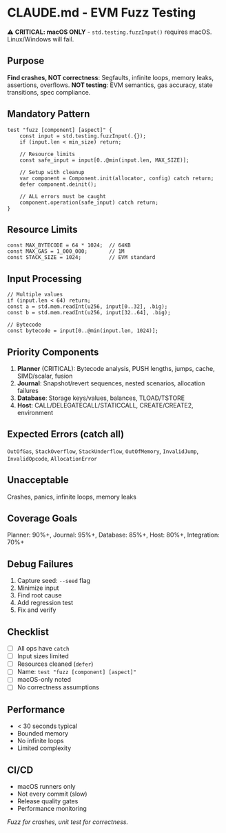 # CLAUDE.md - EVM Fuzz Testing

⚠️ **CRITICAL: macOS ONLY** - `std.testing.fuzzInput()` requires macOS. Linux/Windows will fail.

## Purpose

**Find crashes, NOT correctness**: Segfaults, infinite loops, memory leaks, assertions, overflows.
**NOT testing**: EVM semantics, gas accuracy, state transitions, spec compliance.

## Mandatory Pattern

```zig
test "fuzz [component] [aspect]" {
    const input = std.testing.fuzzInput(.{});
    if (input.len < min_size) return;

    // Resource limits
    const safe_input = input[0..@min(input.len, MAX_SIZE)];

    // Setup with cleanup
    var component = Component.init(allocator, config) catch return;
    defer component.deinit();

    // ALL errors must be caught
    component.operation(safe_input) catch return;
}
```

## Resource Limits

```zig
const MAX_BYTECODE = 64 * 1024;  // 64KB
const MAX_GAS = 1_000_000;       // 1M
const STACK_SIZE = 1024;         // EVM standard
```

## Input Processing

```zig
// Multiple values
if (input.len < 64) return;
const a = std.mem.readInt(u256, input[0..32], .big);
const b = std.mem.readInt(u256, input[32..64], .big);

// Bytecode
const bytecode = input[0..@min(input.len, 1024)];
```

## Priority Components

1. **Planner** (CRITICAL): Bytecode analysis, PUSH lengths, jumps, cache, SIMD/scalar, fusion
2. **Journal**: Snapshot/revert sequences, nested scenarios, allocation failures
3. **Database**: Storage keys/values, balances, TLOAD/TSTORE
4. **Host**: CALL/DELEGATECALL/STATICCALL, CREATE/CREATE2, environment

## Expected Errors (catch all)

`OutOfGas`, `StackOverflow`, `StackUnderflow`, `OutOfMemory`, `InvalidJump`, `InvalidOpcode`, `AllocationError`

## Unacceptable

Crashes, panics, infinite loops, memory leaks

## Coverage Goals

Planner: 90%+, Journal: 95%+, Database: 85%+, Host: 80%+, Integration: 70%+

## Debug Failures

1. Capture seed: `--seed` flag
2. Minimize input
3. Find root cause
4. Add regression test
5. Fix and verify

## Checklist

- [ ] All ops have `catch`
- [ ] Input sizes limited
- [ ] Resources cleaned (`defer`)
- [ ] Name: `test "fuzz [component] [aspect]"`
- [ ] macOS-only noted
- [ ] No correctness assumptions

## Performance

- < 30 seconds typical
- Bounded memory
- No infinite loops
- Limited complexity

## CI/CD

- macOS runners only
- Not every commit (slow)
- Release quality gates
- Performance monitoring

*Fuzz for crashes, unit test for correctness.*